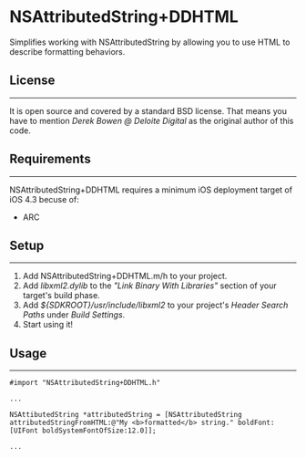 NSAttributedString+DDHTML
=========================

Simplifies working with NSAttributedString by allowing you to use HTML to describe formatting behaviors.


## License
---

It is open source and covered by a standard BSD license. That means you have to mention *Derek Bowen @ Deloite Digital* as the original author of this code.

## Requirements
---
NSAttributedString+DDHTML requires a minimum iOS deployment target of iOS 4.3 becuse of:

* ARC

## Setup
---

1. Add NSAttributedString+DDHTML.m/h to your project.
2. Add *libxml2.dylib* to the *"Link Binary With Libraries"* section of your target's build phase.
3. Add *${SDKROOT}/usr/include/libxml2* to your project's *Header Search Paths* under *Build Settings*.
4. Start using it!

## Usage
---
	#import "NSAttributedString+DDHTML.h"
	
	...
	
	NSAttibutedString *attributedString = [NSAttributedString attributedStringFromHTML:@"My <b>formatted</b> string." boldFont:[UIFont boldSystemFontOfSize:12.0]];
	
	...
	
	